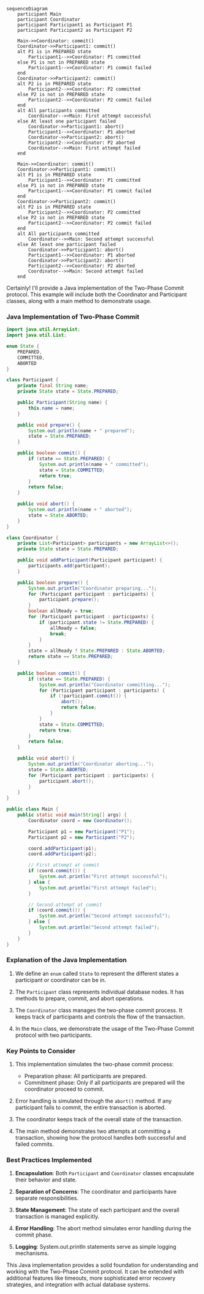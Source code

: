 ```mermaid
sequenceDiagram
    participant Main
    participant Coordinator
    participant Participant1 as Participant P1
    participant Participant2 as Participant P2

    Main->>Coordinator: commit()
    Coordinator->>Participant1: commit()
    alt P1 is in PREPARED state
        Participant1-->>Coordinator: P1 committed
    else P1 is not in PREPARED state
        Participant1-->>Coordinator: P1 commit failed
    end
    Coordinator->>Participant2: commit()
    alt P2 is in PREPARED state
        Participant2-->>Coordinator: P2 committed
    else P2 is not in PREPARED state
        Participant2-->>Coordinator: P2 commit failed
    end
    alt All participants committed
        Coordinator-->>Main: First attempt successful
    else At least one participant failed
        Coordinator->>Participant1: abort()
        Participant1-->>Coordinator: P1 aborted
        Coordinator->>Participant2: abort()
        Participant2-->>Coordinator: P2 aborted
        Coordinator-->>Main: First attempt failed
    end

    Main->>Coordinator: commit()
    Coordinator->>Participant1: commit()
    alt P1 is in PREPARED state
        Participant1-->>Coordinator: P1 committed
    else P1 is not in PREPARED state
        Participant1-->>Coordinator: P1 commit failed
    end
    Coordinator->>Participant2: commit()
    alt P2 is in PREPARED state
        Participant2-->>Coordinator: P2 committed
    else P2 is not in PREPARED state
        Participant2-->>Coordinator: P2 commit failed
    end
    alt All participants committed
        Coordinator-->>Main: Second attempt successful
    else At least one participant failed
        Coordinator->>Participant1: abort()
        Participant1-->>Coordinator: P1 aborted
        Coordinator->>Participant2: abort()
        Participant2-->>Coordinator: P2 aborted
        Coordinator-->>Main: Second attempt failed
    end

```

Certainly! I'll provide a Java implementation of the Two-Phase Commit protocol. This example will include both the Coordinator and Participant classes, along with a main method to demonstrate usage.

### Java Implementation of Two-Phase Commit

```java
import java.util.ArrayList;
import java.util.List;

enum State {
    PREPARED,
    COMMITTED,
    ABORTED
}

class Participant {
    private final String name;
    private State state = State.PREPARED;

    public Participant(String name) {
        this.name = name;
    }

    public void prepare() {
        System.out.println(name + " prepared");
        state = State.PREPARED;
    }

    public boolean commit() {
        if (state == State.PREPARED) {
            System.out.println(name + " committed");
            state = State.COMMITTED;
            return true;
        }
        return false;
    }

    public void abort() {
        System.out.println(name + " aborted");
        state = State.ABORTED;
    }
}

class Coordinator {
    private List<Participant> participants = new ArrayList<>();
    private State state = State.PREPARED;

    public void addParticipant(Participant participant) {
        participants.add(participant);
    }

    public boolean prepare() {
        System.out.println("Coordinator preparing...");
        for (Participant participant : participants) {
            participant.prepare();
        }
        boolean allReady = true;
        for (Participant participant : participants) {
            if (participant.state != State.PREPARED) {
                allReady = false;
                break;
            }
        }
        state = allReady ? State.PREPARED : State.ABORTED;
        return state == State.PREPARED;
    }

    public boolean commit() {
        if (state == State.PREPARED) {
            System.out.println("Coordinator committing...");
            for (Participant participant : participants) {
                if (!participant.commit()) {
                    abort();
                    return false;
                }
            }
            state = State.COMMITTED;
            return true;
        }
        return false;
    }

    public void abort() {
        System.out.println("Coordinator aborting...");
        state = State.ABORTED;
        for (Participant participant : participants) {
            participant.abort();
        }
    }
}

public class Main {
    public static void main(String[] args) {
        Coordinator coord = new Coordinator();

        Participant p1 = new Participant("P1");
        Participant p2 = new Participant("P2");

        coord.addParticipant(p1);
        coord.addParticipant(p2);

        // First attempt at commit
        if (coord.commit()) {
            System.out.println("First attempt successful");
        } else {
            System.out.println("First attempt failed");
        }

        // Second attempt at commit
        if (coord.commit()) {
            System.out.println("Second attempt successful");
        } else {
            System.out.println("Second attempt failed");
        }
    }
}
```

### Explanation of the Java Implementation

1. We define an `enum` called `State` to represent the different states a participant or coordinator can be in.

2. The `Participant` class represents individual database nodes. It has methods to prepare, commit, and abort operations.

3. The `Coordinator` class manages the two-phase commit process. It keeps track of participants and controls the flow of the transaction.

4. In the `Main` class, we demonstrate the usage of the Two-Phase Commit protocol with two participants.

### Key Points to Consider

1. This implementation simulates the two-phase commit process:
    - Preparation phase: All participants are prepared.
    - Commitment phase: Only if all participants are prepared will the coordinator proceed to commit.

2. Error handling is simulated through the `abort()` method. If any participant fails to commit, the entire transaction is aborted.

3. The coordinator keeps track of the overall state of the transaction.

4. The main method demonstrates two attempts at committing a transaction, showing how the protocol handles both successful and failed commits.

### Best Practices Implemented

1. **Encapsulation**: Both `Participant` and `Coordinator` classes encapsulate their behavior and state.

2. **Separation of Concerns**: The coordinator and participants have separate responsibilities.

3. **State Management**: The state of each participant and the overall transaction is managed explicitly.

4. **Error Handling**: The abort method simulates error handling during the commit phase.

5. **Logging**: System.out.println statements serve as simple logging mechanisms.

This Java implementation provides a solid foundation for understanding and working with the Two-Phase Commit protocol. It can be extended with additional features like timeouts, more sophisticated error recovery strategies, and integration with actual database systems.